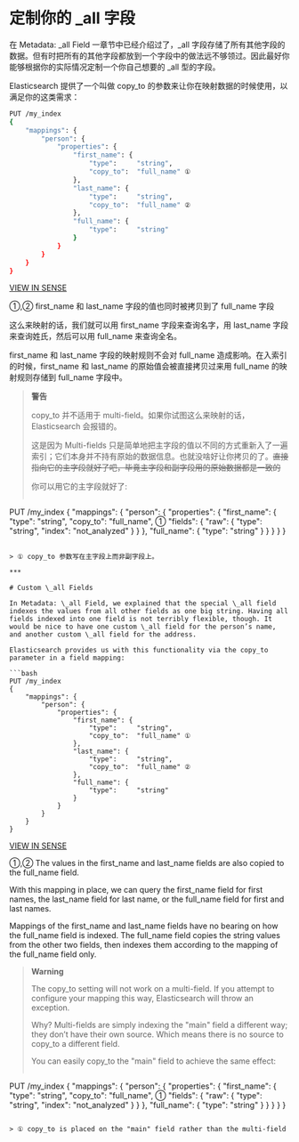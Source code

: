 # 定制你的 \_all 字段

在 Metadata: \_all Field 一章节中已经介绍过了，\_all 字段存储了所有其他字段的数据。但有时把所有的其他字段都放到一个字段中的做法远不够领过。因此最好你能够根据你的实际情况定制一个你自己想要的 \_all 型的字段。

Elasticsearch 提供了一个叫做 copy_to 的参数来让你在映射数据的时候使用，以满足你的这类需求：

```bash
PUT /my_index
{
    "mappings": {
        "person": {
            "properties": {
                "first_name": {
                    "type":     "string",
                    "copy_to":  "full_name" ①
                },
                "last_name": {
                    "type":     "string",
                    "copy_to":  "full_name" ②
                },
                "full_name": {
                    "type":     "string"
                }
            }
        }
    }
}
```
[VIEW IN SENSE](http://localhost:5601/app/sense/?load_from=https://www.elastic.co/guide/en/elasticsearch/guide/current/snippets/110_Multi_Field_Search/45_Custom_all.json) 
 
①,② first_name 和 last_name 字段的值也同时被拷贝到了 full_name 字段

这么来映射的话，我们就可以用 first_name 字段来查询名字，用 last_name 字段来查询姓氏，然后可以用 full_name 来查询全名。

first_name 和 last_name 字段的映射规则不会对 full_name 造成影响。在入索引的时候，first_name 和 last_name 的原始值会被直接拷贝过来用 full_name 的映射规则存储到 full_name 字段中。

> **警告**
> 
> copy_to 并不适用于 multi-field。如果你试图这么来映射的话，Elasticsearch 会报错的。
>
> 这是因为 Multi-fields 只是简单地把主字段的值以不同的方式重新入了一遍索引；它们本身并不持有原始的数据信息。也就没啥好让你拷贝的了。~~直接指向它的主字段就好了吧，毕竟主字段和副字段用的原始数据都是一致的~~
>
> 你可以用它的主字段就好了:
> 
> ```bash
PUT /my_index
{
    "mappings": {
        "person": {
            "properties": {
                "first_name": {
                    "type":     "string",
                    "copy_to":  "full_name", ①
                    "fields": {
                        "raw": {
                            "type": "string",
                            "index": "not_analyzed"
                        }
                    }
                },
                "full_name": {
                    "type":     "string"
                }
            }
        }
    }
}
```

> ① copy_to 参数写在主字段上而非副字段上。

***

# Custom \_all Fields

In Metadata: \_all Field, we explained that the special \_all field indexes the values from all other fields as one big string. Having all fields indexed into one field is not terribly flexible, though. It would be nice to have one custom \_all field for the person’s name, and another custom \_all field for the address.

Elasticsearch provides us with this functionality via the copy_to parameter in a field mapping:

```bash
PUT /my_index
{
    "mappings": {
        "person": {
            "properties": {
                "first_name": {
                    "type":     "string",
                    "copy_to":  "full_name" ①
                },
                "last_name": {
                    "type":     "string",
                    "copy_to":  "full_name" ②
                },
                "full_name": {
                    "type":     "string"
                }
            }
        }
    }
}
```
[VIEW IN SENSE](http://localhost:5601/app/sense/?load_from=https://www.elastic.co/guide/en/elasticsearch/guide/current/snippets/110_Multi_Field_Search/45_Custom_all.json) 
 
①,② The values in the first_name and last_name fields are also copied to the full_name field.

With this mapping in place, we can query the first_name field for first names, the last_name field for last name, or the full_name field for first and last names.

Mappings of the first_name and last_name fields have no bearing on how the full_name field is indexed. The full_name field copies the string values from the other two fields, then indexes them according to the mapping of the full_name field only.

> **Warning**
> 
> The copy_to setting will not work on a multi-field. If you attempt to configure your mapping this way, Elasticsearch will throw an exception.
>
> Why? Multi-fields are simply indexing the "main" field a different way; they don’t have their own source. Which means there is no source to copy_to a different field.
>
> You can easily copy_to the "main" field to achieve the same effect:
> 
> ```bash
PUT /my_index
{
    "mappings": {
        "person": {
            "properties": {
                "first_name": {
                    "type":     "string",
                    "copy_to":  "full_name", ①
                    "fields": {
                        "raw": {
                            "type": "string",
                            "index": "not_analyzed"
                        }
                    }
                },
                "full_name": {
                    "type":     "string"
                }
            }
        }
    }
}
```

> ① copy_to is placed on the "main" field rather than the multi-field